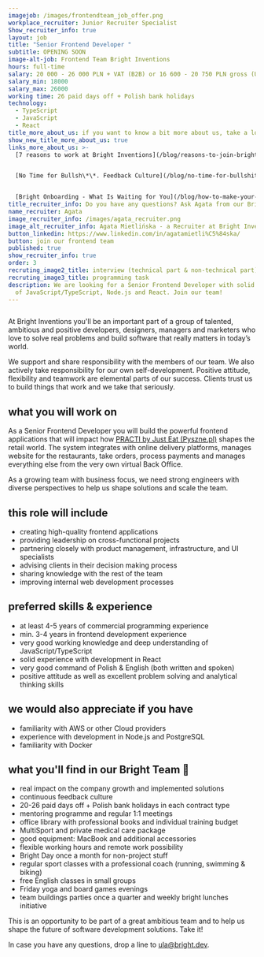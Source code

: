 ```yaml
---
imagejob: /images/frontendteam_job_offer.png
workplace_recruiter: Junior Recruiter Specialist
Show_recruiter_info: true
layout: job
title: "Senior Frontend Developer "
subtitle: OPENING SOON
image-alt-job: Frontend Team Bright Inventions
hours: full-time
salary: 20 000 - 26 000 PLN + VAT (B2B) or 16 600 - 20 750 PLN gross (UoP)
salary_min: 18000
salary_max: 26000
working time: 26 paid days off + Polish bank holidays
technology:
  - TypeScript
  - JavaScript
  - React
title_more_about_us: if you want to know a bit more about us, take a look below 🙋🏻‍♀️🙋🏻‍♂️
show_new_title_more_about_us: true
links_more_about_us: >-
  [7 reasons to work at Bright Inventions](/blog/reasons-to-join-bright)


  [No Time for Bullsh\*\*. Feedback Culture](/blog/no-time-for-bullshit-feedback-culture/)


  [Bright Onboarding - What Is Waiting for You](/blog/how-to-make-your-onboarding-bright)
title_recruiter_info: Do you have any questions? Ask Agata from our Bright team!
name_recruiter: Agata
image_recruiter_info: /images/agata_recruiter.png
image_alt_recruiter_info: Agata Mietlińska - a Recruiter at Bright Inventions
button_linkedin: https://www.linkedin.com/in/agatamietli%C5%84ska/
button: join our frontend team
published: true
show_recruiter_info: true
order: 3
recruting_image2_title: interview (technical part & non-technical part)
recruting_image3_title: programming task
description: We are looking for a Senior Frontend Developer with solid knowledge
  of JavaScript/TypeScript, Node.js and React. Join our team!
---
```



![]()

At Bright Inventions you'll be an important part of a group of talented, ambitious and positive developers, designers, managers and marketers who love to solve real problems and build software that really matters in today’s world. 

We support and share responsibility with the members of our team. We also actively take responsibility for our own self-development. Positive attitude, flexibility and teamwork are elemental parts of our success. Clients trust us to build things that work and we take that seriously. 

## what you will work on

As a Senior Frontend Developer you will build the powerful frontend applications that will impact how [PRACTI by Just Eat (Pyszne.pl)](https://www.practi.co.uk/) shapes the retail world. The system integrates with online delivery platforms, manages website for the restaurants, take orders, process payments and manages everything else from the very own virtual Back Office. 

As a growing team with business focus, we need strong engineers with diverse perspectives to help us shape solutions and scale the team.

## this role will include

* creating high-quality frontend applications
* providing leadership on cross-functional projects
* partnering closely with product management, infrastructure, and UI specialists 
* advising clients in their decision making process
* sharing knowledge with the rest of the team
* improving internal web development processes

## preferred skills & experience

* at least 4-5 years of commercial programming experience
* min. 3-4 years in frontend development experience 
* very good working knowledge and deep understanding of JavaScript/TypeScript
* solid experience with development in React
* very good command of Polish & English (both written and spoken)
* positive attitude as well as excellent problem solving and analytical thinking skills

## we would also appreciate if you have

* familiarity with AWS or other Cloud providers
* experience with development in Node.js and PostgreSQL
* familiarity with Docker

## what you'll find in our Bright Team 🧡

* real impact on the company growth and implemented solutions
* continuous feedback culture
* 20-26 paid days off + Polish bank holidays in each contract type 
* mentoring programme and regular 1:1 meetings
* office library with professional books and individual training budget
* MultiSport and private medical care package 
* good equipment: MacBook and additional accessories
* flexible working hours and remote work possibility
* Bright Day once a month for non-project stuff
* regular sport classes with a professional coach (running, swimming & biking)
* free English classes in small groups 
* Friday yoga and board games evenings 
* team buildings parties once a quarter and weekly bright lunches initiative 

This is an opportunity to be part of a great ambitious team and to help us shape the future of software development solutions. Take it! 

In case you have any questions, drop a line to ula@bright.dev.
